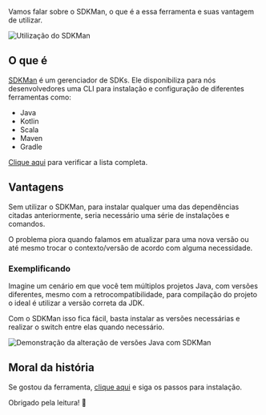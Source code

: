 Vamos falar sobre o SDKMan, o que é a essa ferramenta e suas vantagem de utilizar.

![Utilização do SDKMan](/sdkman/sdk-version.png)

## O que é

[SDKMan](https://sdkman.io/) é um gerenciador de SDKs. Ele disponibiliza para nós desenvolvedores uma CLI para instalação e configuração de diferentes ferramentas como: 

- Java
- Kotlin
- Scala
- Maven
- Gradle

[Clique aqui](https://sdkman.io/sdks) para verificar a lista completa.

## Vantagens

Sem utilizar o SDKMan, para instalar qualquer uma das dependências citadas anteriormente, seria necessário uma série de instalações e comandos. 

O problema piora quando falamos em atualizar para uma nova versão ou até mesmo trocar o contexto/versão de acordo com alguma necessidade.

### Exemplificando

Imagine um cenário em que você tem múltiplos projetos Java, com versões diferentes, mesmo com a retrocompatibilidade, para compilação do projeto o ideal é utilizar a versão correta da JDK.

Com o SDKMan isso fica fácil, basta instalar as versões necessárias e realizar o switch entre elas quando necessário.

![Demonstração da alteração de versões Java com SDKMan](/sdkman/sdk-usage.png)

## Moral da história

Se gostou da ferramenta, [clique aqui](https://sdkman.io/install) e siga os passos para instalação.

Obrigado pela leitura! 👋